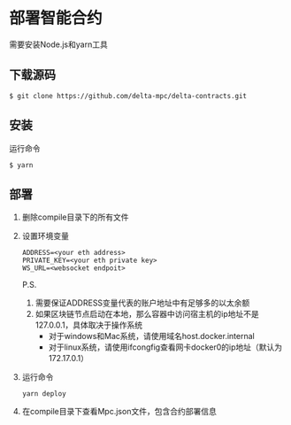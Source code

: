 # 部署智能合约

需要安装Node.js和yarn工具

## 下载源码

```
$ git clone https://github.com/delta-mpc/delta-contracts.git
```

## 安装

运行命令

```
$ yarn
```

## 部署

1. 删除compile目录下的所有文件

2. 设置环境变量

   ```
   ADDRESS=<your eth address>
   PRIVATE_KEY=<your eth private key>
   WS_URL=<websocket endpoit>
   ```

   P.S.

   1. 需要保证ADDRESS变量代表的账户地址中有足够多的以太余额
   2. 如果区块链节点启动在本地，那么容器中访问宿主机的ip地址不是127.0.0.1，具体取决于操作系统
      - 对于windows和Mac系统，请使用域名host.docker.internal
      - 对于linux系统，请使用ifcongfig查看网卡docker0的ip地址（默认为172.17.0.1）

2. 运行命令

   ```
   yarn deploy
   ```

3. 在compile目录下查看Mpc.json文件，包含合约部署信息
